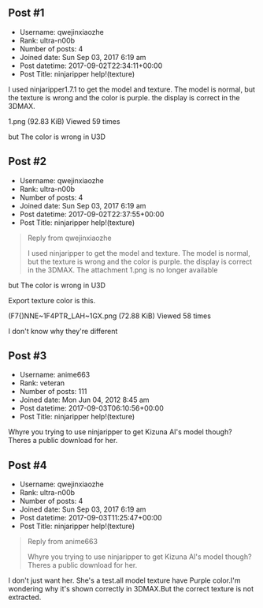 ## Post #1
- Username: qwejinxiaozhe
- Rank: ultra-n00b
- Number of posts: 4
- Joined date: Sun Sep 03, 2017 6:19 am
- Post datetime: 2017-09-02T22:34:11+00:00
- Post Title: ninjaripper help!(texture)

I used ninjaripper1.7.1 to get the model and texture. The model is normal, but the texture is wrong and the color is purple. the display is correct in the 3DMAX.



1.png (92.83 KiB) Viewed 59 times



but The color is wrong in U3D
## Post #2
- Username: qwejinxiaozhe
- Rank: ultra-n00b
- Number of posts: 4
- Joined date: Sun Sep 03, 2017 6:19 am
- Post datetime: 2017-09-02T22:37:55+00:00
- Post Title: ninjaripper help!(texture)

> Reply from qwejinxiaozhe
>
> I used ninjaripper to get the model and texture. The model is normal, but the texture is wrong and the color is purple. the display is correct in the 3DMAX.
The attachment 1.png is no longer available

but The color is wrong in U3D

Export texture color is this.



(F7{)NNE~1F4PTR_LAH~1GX.png (72.88 KiB) Viewed 58 times



I don't know why they're different
## Post #3
- Username: anime663
- Rank: veteran
- Number of posts: 111
- Joined date: Mon Jun 04, 2012 8:45 am
- Post datetime: 2017-09-03T06:10:56+00:00
- Post Title: ninjaripper help!(texture)

Whyre you trying to use ninjaripper to get Kizuna AI's model though? Theres a public download for her.
## Post #4
- Username: qwejinxiaozhe
- Rank: ultra-n00b
- Number of posts: 4
- Joined date: Sun Sep 03, 2017 6:19 am
- Post datetime: 2017-09-03T11:25:47+00:00
- Post Title: ninjaripper help!(texture)

> Reply from anime663
>
> Whyre you trying to use ninjaripper to get Kizuna AI's model though? Theres a public download for her.

I don't just want her. She's a test.all model texture have Purple color.I'm wondering why it's shown correctly in 3DMAX.But the correct texture is not extracted.

